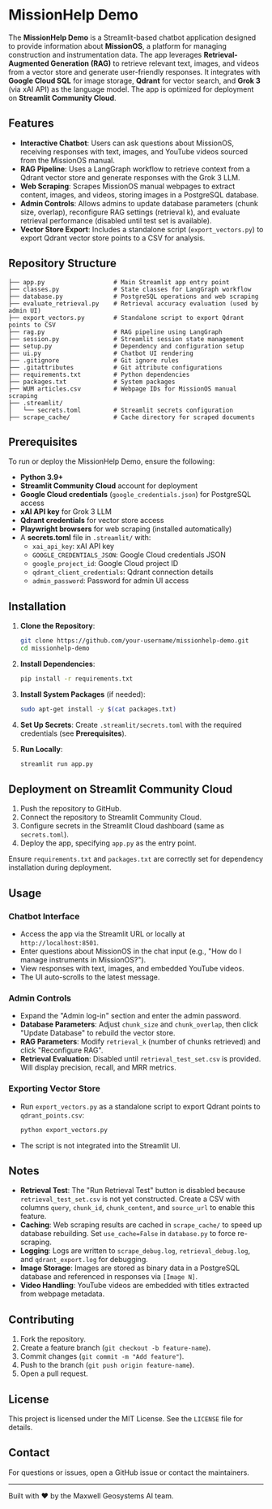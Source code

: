 # MissionHelp Demo

The **MissionHelp Demo** is a Streamlit-based chatbot application designed to provide information about **MissionOS**, a platform for managing construction and instrumentation data. The app leverages **Retrieval-Augmented Generation (RAG)** to retrieve relevant text, images, and videos from a vector store and generate user-friendly responses. It integrates with **Google Cloud SQL** for image storage, **Qdrant** for vector search, and **Grok 3** (via xAI API) as the language model. The app is optimized for deployment on **Streamlit Community Cloud**.

## Features

- **Interactive Chatbot**: Users can ask questions about MissionOS, receiving responses with text, images, and YouTube videos sourced from the MissionOS manual.
- **RAG Pipeline**: Uses a LangGraph workflow to retrieve context from a Qdrant vector store and generate responses with the Grok 3 LLM.
- **Web Scraping**: Scrapes MissionOS manual webpages to extract content, images, and videos, storing images in a PostgreSQL database.
- **Admin Controls**: Allows admins to update database parameters (chunk size, overlap), reconfigure RAG settings (retrieval k), and evaluate retrieval performance (disabled until test set is available).
- **Vector Store Export**: Includes a standalone script (`export_vectors.py`) to export Qdrant vector store points to a CSV for analysis.

## Repository Structure

```
├── app.py                   # Main Streamlit app entry point
├── classes.py               # State classes for LangGraph workflow
├── database.py              # PostgreSQL operations and web scraping
├── evaluate_retrieval.py    # Retrieval accuracy evaluation (used by admin UI)
├── export_vectors.py        # Standalone script to export Qdrant points to CSV
├── rag.py                   # RAG pipeline using LangGraph
├── session.py               # Streamlit session state management
├── setup.py                 # Dependency and configuration setup
├── ui.py                    # Chatbot UI rendering
├── .gitignore               # Git ignore rules
├── .gitattributes           # Git attribute configurations
├── requirements.txt         # Python dependencies
├── packages.txt             # System packages
├── WUM articles.csv         # Webpage IDs for MissionOS manual scraping
├── .streamlit/
│   └── secrets.toml         # Streamlit secrets configuration
├── scrape_cache/            # Cache directory for scraped documents
```

## Prerequisites

To run or deploy the MissionHelp Demo, ensure the following:

- **Python 3.9+**
- **Streamlit Community Cloud** account for deployment
- **Google Cloud credentials** (`google_credentials.json`) for PostgreSQL access
- **xAI API key** for Grok 3 LLM
- **Qdrant credentials** for vector store access
- **Playwright browsers** for web scraping (installed automatically)
- A **secrets.toml** file in `.streamlit/` with:
  - `xai_api_key`: xAI API key
  - `GOOGLE_CREDENTIALS_JSON`: Google Cloud credentials JSON
  - `google_project_id`: Google Cloud project ID
  - `qdrant_client_credentials`: Qdrant connection details
  - `admin_password`: Password for admin UI access

## Installation

1. **Clone the Repository**:

   ```bash
   git clone https://github.com/your-username/missionhelp-demo.git
   cd missionhelp-demo
   ```

2. **Install Dependencies**:

   ```bash
   pip install -r requirements.txt
   ```

3. **Install System Packages** (if needed):

   ```bash
   sudo apt-get install -y $(cat packages.txt)
   ```

4. **Set Up Secrets**: Create `.streamlit/secrets.toml` with the required credentials (see **Prerequisites**).

5. **Run Locally**:

   ```bash
   streamlit run app.py
   ```

## Deployment on Streamlit Community Cloud

1. Push the repository to GitHub.
2. Connect the repository to Streamlit Community Cloud.
3. Configure secrets in the Streamlit Cloud dashboard (same as `secrets.toml`).
4. Deploy the app, specifying `app.py` as the entry point.

Ensure `requirements.txt` and `packages.txt` are correctly set for dependency installation during deployment.

## Usage

### Chatbot Interface

- Access the app via the Streamlit URL or locally at `http://localhost:8501`.
- Enter questions about MissionOS in the chat input (e.g., "How do I manage instruments in MissionOS?").
- View responses with text, images, and embedded YouTube videos.
- The UI auto-scrolls to the latest message.

### Admin Controls

- Expand the "Admin log-in" section and enter the admin password.
- **Database Parameters**: Adjust `chunk_size` and `chunk_overlap`, then click "Update Database" to rebuild the vector store.
- **RAG Parameters**: Modify `retrieval_k` (number of chunks retrieved) and click "Reconfigure RAG".
- **Retrieval Evaluation**: Disabled until `retrieval_test_set.csv` is provided. Will display precision, recall, and MRR metrics.

### Exporting Vector Store

- Run `export_vectors.py` as a standalone script to export Qdrant points to `qdrant_points.csv`:

  ```bash
  python export_vectors.py
  ```
- The script is not integrated into the Streamlit UI.

## Notes

- **Retrieval Test**: The "Run Retrieval Test" button is disabled because `retrieval_test_set.csv` is not yet constructed. Create a CSV with columns `query`, `chunk_id`, `chunk_content`, and `source_url` to enable this feature.
- **Caching**: Web scraping results are cached in `scrape_cache/` to speed up database rebuilding. Set `use_cache=False` in `database.py` to force re-scraping.
- **Logging**: Logs are written to `scrape_debug.log`, `retrieval_debug.log`, and `qdrant_export.log` for debugging.
- **Image Storage**: Images are stored as binary data in a PostgreSQL database and referenced in responses via `[Image N]`.
- **Video Handling**: YouTube videos are embedded with titles extracted from webpage metadata.

## Contributing

1. Fork the repository.
2. Create a feature branch (`git checkout -b feature-name`).
3. Commit changes (`git commit -m "Add feature"`).
4. Push to the branch (`git push origin feature-name`).
5. Open a pull request.

## License

This project is licensed under the MIT License. See the `LICENSE` file for details.

## Contact

For questions or issues, open a GitHub issue or contact the maintainers.

---

Built with ❤️ by the Maxwell Geosystems AI team.